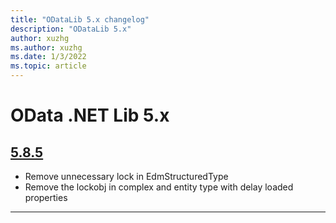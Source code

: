 ```yaml
---
title: "ODataLib 5.x changelog"
description: "ODataLib 5.x"
author: xuzhg
ms.author: xuzhg
ms.date: 1/3/2022
ms.topic: article
---
```


# OData .NET Lib 5.x 

## [5.8.5](https://www.nuget.org/packages/Microsoft.Data.OData/5.8.5)

* Remove unnecessary lock in EdmStructuredType
* Remove the lockobj in complex and entity type with delay loaded properties

---
